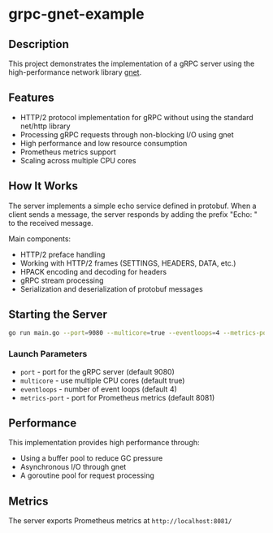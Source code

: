 # grpc-gnet-example

## Description

This project demonstrates the implementation of a gRPC server using the high-performance network library [gnet](https://github.com/panjf2000/gnet).

## Features

- HTTP/2 protocol implementation for gRPC without using the standard net/http library
- Processing gRPC requests through non-blocking I/O using gnet
- High performance and low resource consumption
- Prometheus metrics support
- Scaling across multiple CPU cores

## How It Works

The server implements a simple echo service defined in protobuf. When a client sends a message, the server responds by adding the prefix "Echo: " to the received message.

Main components:

- HTTP/2 preface handling
- Working with HTTP/2 frames (SETTINGS, HEADERS, DATA, etc.)
- HPACK encoding and decoding for headers
- gRPC stream processing
- Serialization and deserialization of protobuf messages

## Starting the Server

```bash
go run main.go --port=9080 --multicore=true --eventloops=4 --metrics-port=8081
```

### Launch Parameters

- `port` - port for the gRPC server (default 9080)
- `multicore` - use multiple CPU cores (default true)
- `eventloops` - number of event loops (default 4)
- `metrics-port` - port for Prometheus metrics (default 8081)

## Performance

This implementation provides high performance through:

- Using a buffer pool to reduce GC pressure
- Asynchronous I/O through gnet
- A goroutine pool for request processing

## Metrics

The server exports Prometheus metrics at `http://localhost:8081/`